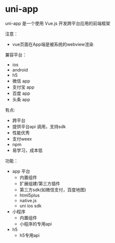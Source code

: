# uni-app

uni-app 是一个使用 Vue.js 开发跨平台应用的前端框架

注意：
* vue页面在App端是被系统的webview渲染

兼容平台：

* ios
* android
* h5
* 微信 app
* 支付宝 app
* 百度 app
* 头条 app

有点:

* 跨平台
* 提供平台api 调用，支持sdk
* 性能优秀
* 支付weex
* npm
* 易学习，成本低

功能：

* app 平台
    * 内置组件
    * 扩展组建/第三方插件
    * 第三方sdk(如微信支付，百度地图)
    * html5plus 
    * native.js
    * uni ios sdk
* 小程序
    * 内置组件
    * 小程序的专用api
* h5
    * h5专用api

